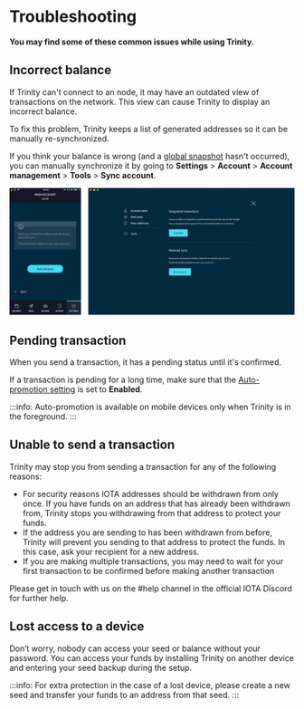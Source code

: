 # Troubleshooting

**You may find some of these common issues while using Trinity.**

## Incorrect balance

If Trinity can't connect to an node, it may have an outdated view of transactions on the network. This view can cause Trinity to display an incorrect balance.

To fix this problem, Trinity keeps a list of generated addresses so it can be manually re-synchronized.

If you think your balance is wrong (and a [global snapshot](../how-to-guides/perform-a-snapshot-transition.md) hasn't occurred), you can manually synchronize it by going to **Settings** > **Account** > **Account management** > **Tools** > **Sync account**.

![Manual update](../images/sync.jpg) 

## Pending transaction

When you send a transaction, it has a pending status until it's confirmed.

If a transaction is pending for a long time, make sure that the [Auto-promotion setting](../how-to-guides/change-the-advanced-settings.md) is set to **Enabled**.

:::info:
Auto-promotion is available on mobile devices only when Trinity is in the foreground.
:::

## Unable to send a transaction

Trinity may stop you from sending a transaction for any of the following reasons:

* For security reasons IOTA addresses should be withdrawn from only once. If you have funds on an address that has already been withdrawn from, Trinity stops you withdrawing from that address to protect your funds.
* If the address you are sending to has been withdrawn from before, Trinity will prevent you sending to that address to protect the funds. In this case, ask your recipient for a new address.
* If you are making multiple transactions, you may need to wait for your first transaction to be confirmed before making another transaction
  
Please get in touch with us on the #help channel in the official IOTA Discord for further help.

## Lost access to a device

Don’t worry, nobody can access your seed or balance without your password. You can access your funds by installing Trinity on another device and entering your seed backup during the setup.

:::info:
For extra protection in the case of a lost device, please create a new seed and transfer your funds to an address from that seed.
:::
